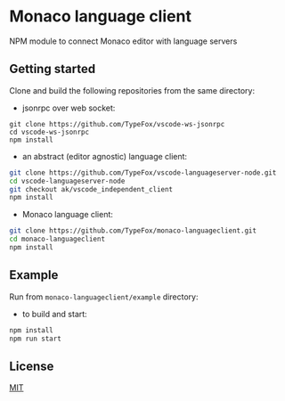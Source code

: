 # Monaco language client
NPM module to connect Monaco editor with language servers

## Getting started

Clone and build the following repositories from the same directory:
- jsonrpc over web socket:

```
git clone https://github.com/TypeFox/vscode-ws-jsonrpc
cd vscode-ws-jsonrpc
npm install
```

- an abstract (editor agnostic) language client:

```bash
git clone https://github.com/TypeFox/vscode-languageserver-node.git
cd vscode-languageserver-node
git checkout ak/vscode_independent_client
npm install
```

- Monaco language client:

```bash
git clone https://github.com/TypeFox/monaco-languageclient.git
cd monaco-languageclient
npm install
```

## Example

Run from `monaco-languageclient/example` directory:
- to build and start:

```bash
npm install
npm run start
```

## License
[MIT](https://github.com/TypeFox/monaco-languageclient/blob/master/License.txt)
